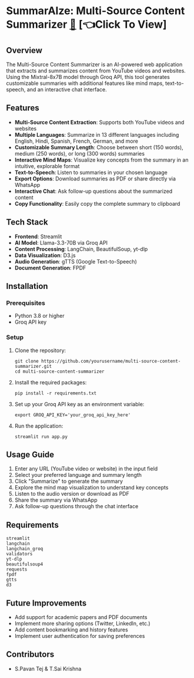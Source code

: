 # SummarAIze: Multi-Source Content Summarizer [🔗](https://pavans219.github.io/SummarAIze.github.io/) [👈Click To View]

## Overview
The Multi-Source Content Summarizer is an AI-powered web application that extracts and summarizes content from YouTube videos and websites. Using the Mixtral-8x7B model through Groq API, this tool generates customizable summaries with additional features like mind maps, text-to-speech, and an interactive chat interface.

## Features
- **Multi-Source Content Extraction**: Supports both YouTube videos and websites
- **Multiple Languages**: Summarize in 13 different languages including English, Hindi, Spanish, French, German, and more
- **Customizable Summary Length**: Choose between short (150 words), medium (250 words), or long (300 words) summaries
- **Interactive Mind Maps**: Visualize key concepts from the summary in an intuitive, explorable format
- **Text-to-Speech**: Listen to summaries in your chosen language
- **Export Options**: Download summaries as PDF or share directly via WhatsApp
- **Interactive Chat**: Ask follow-up questions about the summarized content
- **Copy Functionality**: Easily copy the complete summary to clipboard

## Tech Stack
- **Frontend**: Streamlit
- **AI Model**: Llama-3.3-70B via Groq API
- **Content Processing**: LangChain, BeautifulSoup, yt-dlp
- **Data Visualization**: D3.js
- **Audio Generation**: gTTS (Google Text-to-Speech)
- **Document Generation**: FPDF

## Installation

### Prerequisites
- Python 3.8 or higher
- Groq API key

### Setup
1. Clone the repository:
   ```
   git clone https://github.com/yourusername/multi-source-content-summarizer.git
   cd multi-source-content-summarizer
   ```

2. Install the required packages:
   ```
   pip install -r requirements.txt
   ```

3. Set up your Groq API key as an environment variable:
   ```
   export GROQ_API_KEY='your_groq_api_key_here'
   ```

4. Run the application:
   ```
   streamlit run app.py
   ```

## Usage Guide
1. Enter any URL (YouTube video or website) in the input field
2. Select your preferred language and summary length
3. Click "Summarize" to generate the summary
4. Explore the mind map visualization to understand key concepts
5. Listen to the audio version or download as PDF
6. Share the summary via WhatsApp
7. Ask follow-up questions through the chat interface

## Requirements
```
streamlit
langchain
langchain_groq
validators
yt-dlp
beautifulsoup4
requests
fpdf
gtts
d3
```
## Future Improvements
- Add support for academic papers and PDF documents
- Implement more sharing options (Twitter, LinkedIn, etc.)
- Add content bookmarking and history features
- Implement user authentication for saving preferences

## Contributors
- S.Pavan Tej & T.Sai Krishna
